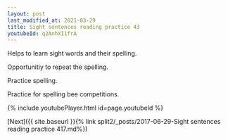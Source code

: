 ```yaml
---
layout: post
last_modified_at: 2021-03-29
title: Sight sentences reading practice 43
youtubeId: q2AnhXI1frA
---
```

 
 
Helps to learn sight words and their spelling.

Opportunitiy to repeat the spelling. 

Practice spelling. 
 
Practice for spelling bee competitions. 
 
{% include youtubePlayer.html id=page.youtubeId %}
 
 

[Next]({{ site.baseurl }}{% link  split2/_posts/2017-06-29-Sight sentences reading practice 417.md%})
 
